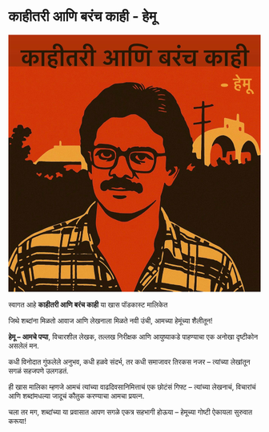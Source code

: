 # काहीतरी आणि बरंच काही - हेमू

![Hemu](./static/images/hemu-intro.jpeg)

स्वागत आहे **काहीतरी आणि बरंच काही** या खास पॉडकास्ट मालिकेत


जिथे शब्दांना मिळतो आवाज आणि लेखनाला मिळते नवी उंची, आमच्या हेमूंच्या शैलीतून!


**हेमू – आमचे पप्पा**, विचारशील लेखक, तल्लख निरीक्षक आणि आयुष्याकडे पाहण्याचा एक अनोखा दृष्टीकोन असलेलं मन.


कधी विनोदात गुंफलेले अनुभव, कधी हळवे संदर्भ, तर कधी समाजावर तिरकस नजर – त्यांच्या लेखांतून सगळं सहजपणे उलगडतं.


ही खास मालिका म्हणजे आमचं त्यांच्या वाढदिवसानिमित्ताचं एक छोटंसं गिफ्ट – त्यांच्या लेखनाचं, विचारांचं आणि शब्दांमधल्या जादूचं
कौतुक करण्याचा आमचा प्रयत्न.


चला तर मग, शब्दांच्या या प्रवासात आपण सगळे एकत्र सहभागी होऊया – हेमूच्या गोष्टी ऐकायला सुरुवात करूया!
